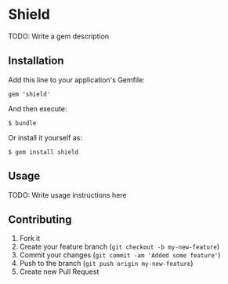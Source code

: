 # Shield

TODO: Write a gem description

## Installation

Add this line to your application's Gemfile:

    gem 'shield'

And then execute:

    $ bundle

Or install it yourself as:

    $ gem install shield

## Usage

TODO: Write usage instructions here

## Contributing

1. Fork it
2. Create your feature branch (`git checkout -b my-new-feature`)
3. Commit your changes (`git commit -am 'Added some feature'`)
4. Push to the branch (`git push origin my-new-feature`)
5. Create new Pull Request

